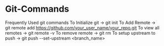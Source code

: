 # Git-Commands
Frequently Used git commands</b>
To Initialize git -> git init</b>
To Add Remote -> git remote add <shortname for remote> https://github.com/your_user_name/your_repo.git</b>
To view all remotes -> git remote -v</b>
To remove remote -> git rm <shortname for remote></b>
To setup upstream to push -> git push --set-upstream <shortname for remote> <branch_name></b>
